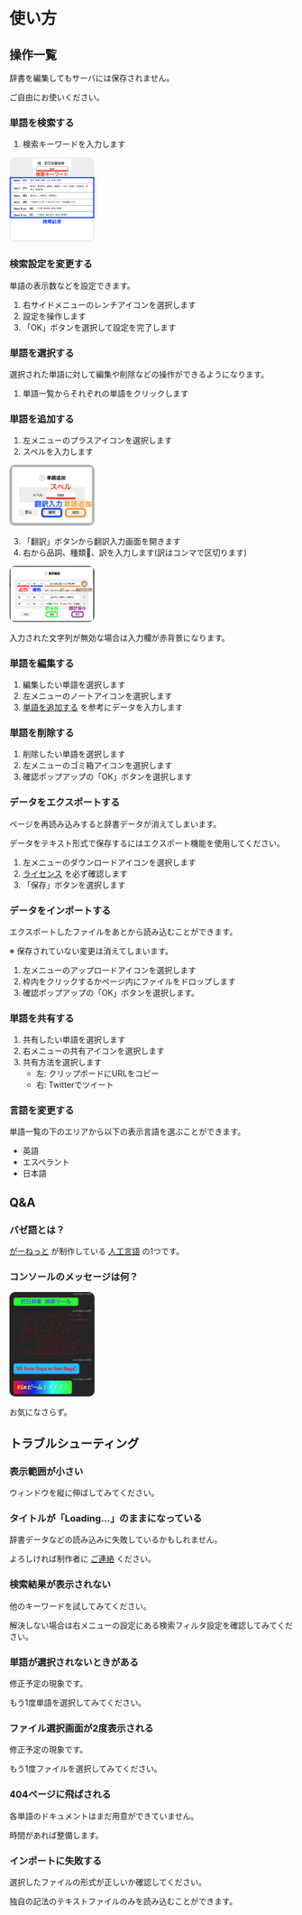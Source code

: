 # 使い方

## 操作一覧

辞書を編集してもサーバには保存されません。

ご自由にお使いください。

### 単語を検索する

1. 検索キーワードを入力します

<img src="lib/img/docs/search_keyword.png" style="border-radius: 10px; width: 30%;">

### 検索設定を変更する

単語の表示数などを設定できます。

1. 右サイドメニューのレンチアイコンを選択します
2. 設定を操作します
3. 「OK」ボタンを選択して設定を完了します

### 単語を選択する

選択された単語に対して編集や削除などの操作ができるようになります。

1. 単語一覧からそれぞれの単語をクリックします

### 単語を追加する

1. 左メニューのプラスアイコンを選択します
2. スペルを入力します

<img src="lib/img/docs/word_addition_top.png" style="border-radius: 10px; width: 30%;">

3. 「翻訳」ボタンから翻訳入力画面を開きます
4. 右から品詞、種類、訳を入力します(訳はコンマで区切ります)

<img src="lib/img/docs/word_addition_translation.png" style="border-radius: 10px; width: 30%;">

入力された文字列が無効な場合は入力欄が赤背景になります。

### 単語を編集する

1. 編集したい単語を選択します
2. 左メニューのノートアイコンを選択します
3. [単語を追加する](###単語を追加する) を参考にデータを入力します

### 単語を削除する

1. 削除したい単語を選択します
2. 左メニューのゴミ箱アイコンを選択します
3. 確認ポップアップの「OK」ボタンを選択します

### データをエクスポートする

ページを再読み込みすると辞書データが消えてしまいます。

データをテキスト形式で保存するにはエクスポート機能を使用してください。

1. 左メニューのダウンロードアイコンを選択します
2. [ライセンス](README.md#ライセンス) を必ず確認します
3. 「保存」ボタンを選択します

### データをインポートする

エクスポートしたファイルをあとから読み込むことができます。

※ 保存されていない変更は消えてしまいます。

1. 左メニューのアップロードアイコンを選択します
2. 枠内をクリックするかページ内にファイルをドロップします
3. 確認ポップアップの「OK」ボタンを選択します。

### 単語を共有する

1. 共有したい単語を選択します
2. 右メニューの共有アイコンを選択します
3. 共有方法を選択します
    - 左: クリップボードにURLをコピー
    - 右: Twitterでツイート

### 言語を変更する

単語一覧の下のエリアから以下の表示言語を選ぶことができます。

- 英語
- エスペラント
- 日本語

## Q&A

### バゼ語とは？

[がーねっと](https://twitter.com/Garnet3106) が制作している [人工言語](https://ja.wikipedia.org/wiki/人工言語) の1つです。

### コンソールのメッセージは何？

<img src="lib/img/docs/console_messages.png" style="border-radius: 10px; width: 30%;">

お気になさらず。

## トラブルシューティング

### 表示範囲が小さい

ウィンドウを縦に伸ばしてみてください。

### タイトルが「Loading...」のままになっている

辞書データなどの読み込みに失敗しているかもしれません。

よろしければ制作者に [ご連絡](README.md#連絡先) ください。

### 検索結果が表示されない

他のキーワードを試してみてください。

解決しない場合は右メニューの設定にある検索フィルタ設定を確認してみてください。

### 単語が選択されないときがある

修正予定の現象です。

もう1度単語を選択してみてください。

### ファイル選択画面が2度表示される

修正予定の現象です。

もう1度ファイルを選択してみてください。

### 404ページに飛ばされる

各単語のドキュメントはまだ用意ができていません。

時間があれば整備します。

### インポートに失敗する

選択したファイルの形式が正しいか確認してください。

独自の記法のテキストファイルのみを読み込むことができます。
